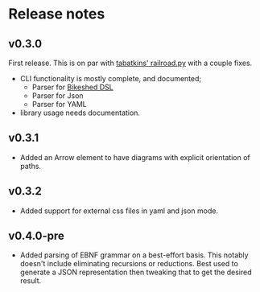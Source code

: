# Release notes

## v0.3.0

First release. This is on par with [tabatkins' railroad.py](https://github.com/tabatkins/railroad-diagrams/blob/gh-pages/railroad.py) with a couple fixes.

- CLI functionality is mostly complete, and documented;
  - Parser for [Bikeshed DSL](https://speced.github.io/bikeshed/#railroad)
  - Parser for Json
  - Parser for YAML
- library usage needs documentation.

## v0.3.1

- Added an Arrow element to have diagrams with explicit orientation of paths.

## v0.3.2

- Added support for external css files in yaml and json mode.

## v0.4.0-pre

- Added parsing of EBNF grammar on a best-effort basis. This notably doesn't include eliminating recursions or reductions. Best used to generate a JSON representation then tweaking that to get the desired result.
